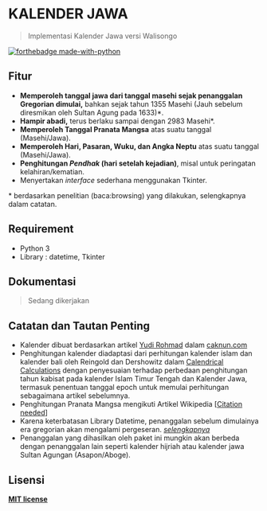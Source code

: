# KALENDER JAWA

> Implementasi Kalender Jawa versi Walisongo

[![forthebadge made-with-python](http://ForTheBadge.com/images/badges/made-with-python.svg)](https://www.python.org/)

## Fitur

-	**Memperoleh tanggal jawa dari tanggal masehi sejak penanggalan Gregorian dimulai,** bahkan sejak tahun 1355 Masehi (Jauh sebelum diresmikan oleh Sultan Agung pada 1633)\*.
-	**Hampir abadi,** terus berlaku sampai dengan 2983 Masehi\*.
-	**Memperoleh Tanggal Pranata Mangsa** atas suatu tanggal (Masehi/Jawa).
-	**Memperoleh Hari, Pasaran, Wuku, dan Angka Neptu** atas suatu tanggal (Masehi/Jawa).
-	**Penghitungan *Pendhak* (hari setelah kejadian)**, misal untuk peringatan kelahiran/kematian.
-	Menyertakan _interface_ sederhana menggunakan Tkinter.

\* berdasarkan penelitian (baca:browsing) yang dilakukan, selengkapnya dalam catatan.

## Requirement

-	Python 3
-	Library : datetime, Tkinter

## Dokumentasi

> Sedang dikerjakan

## Catatan dan Tautan Penting

-	Kalender dibuat berdasarkan artikel [Yudi Rohmad](https://www.caknun.com/author/yudi-rohmad/) dalam [caknun.com](https://www.caknun.com/2019/kalender-jowo-digowo-kalender-arab-digarap-kalender-barat-diruwat/)
-	Penghitungan kalender diadaptasi dari perhitungan kalender islam dan kalender bali oleh Reingold dan Dershowitz dalam [Calendrical Calculations](https://doi.org/10.1017/9781107415058) dengan penyesuaian terhadap perbedaan penghitungan tahun kabisat pada kalender Islam Timur Tengah dan Kalender Jawa, termasuk penentuan tanggal epoch untuk memulai perhitungan sebagaimana artikel sebelumnya.
-	Penghitungan Pranata Mangsa mengikuti Artikel Wikipedia \[[Citation needed](https://xkcd.com/285/)\]
- 	Karena keterbatasan Library Datetime, penanggalan sebelum dimulainya era gregorian akan mengalami pergeseran. [*selengkapnya*](https://docs.python.org/3/library/datetime.html#date-objects)
-	Penanggalan yang dihasilkan oleh paket ini mungkin akan berbeda dengan penanggalan lain seperti kalender hijriah atau kalender jawa Sultan Agungan (Asapon/Aboge).

## Lisensi

**[MIT license](http://opensource.org/licenses/mit-license.php)**